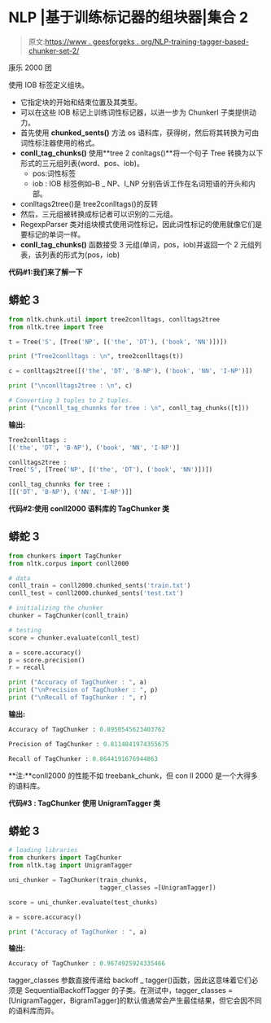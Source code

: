 # NLP |基于训练标记器的组块器|集合 2

> 原文:[https://www . geesforgeks . org/NLP-training-tagger-based-chunker-set-2/](https://www.geeksforgeeks.org/nlp-training-tagger-based-chunker-set-2/)

康乐 2000 团

使用 IOB 标签定义组块。

*   它指定块的开始和结束位置及其类型。
*   可以在这些 IOB 标记上训练词性标记器，以进一步为 ChunkerI 子类提供动力。
*   首先使用 **chunked_sents()** 方法 os 语料库，获得树，然后将其转换为可由词性标注器使用的格式。
*   **conll_tag_chunks()** 使用**tree 2 conltags()**将一个句子 Tree 转换为以下形式的三元组列表(word、pos、iob)。
    *   pos:词性标签
    *   iob : IOB 标签例如–B _ NP、I_NP 分别告诉工作在名词短语的开头和内部。
*   conlltags2tree()是 tree2conlltags()的反转
*   然后，三元组被转换成标记者可以识别的二元组。
*   RegexpParser 类对组块模式使用词性标记，因此词性标记的使用就像它们是要标记的单词一样。
*   **conll_tag_chunks()** 函数接受 3 元组(单词，pos，iob)并返回一个 2 元组列表，该列表的形式为(pos，iob)

**代码#1:我们来了解一下**

## 蟒蛇 3

```py
from nltk.chunk.util import tree2conlltags, conlltags2tree
from nltk.tree import Tree

t = Tree('S', [Tree('NP', [('the', 'DT'), ('book', 'NN')])])

print ("Tree2conlltags : \n", tree2conlltags(t))

c = conlltags2tree([('the', 'DT', 'B-NP'), ('book', 'NN', 'I-NP')])

print ("\nconlltags2tree : \n", c)

# Converting 3 tuples to 2 tuples.
print ("\nconll_tag_chunnks for tree : \n", conll_tag_chunks([t]))
```

**输出:**

```py
Tree2conlltags : 
[('the', 'DT', 'B-NP'), ('book', 'NN', 'I-NP')]

conlltags2tree : 
Tree('S', [Tree('NP', [('the', 'DT'), ('book', 'NN')])])

conll_tag_chunnks for tree : 
[[('DT', 'B-NP'), ('NN', 'I-NP')]]
```

**代码#2:使用 conll2000 语料库的 TagChunker 类**

## 蟒蛇 3

```py
from chunkers import TagChunker
from nltk.corpus import conll2000

# data
conll_train = conll2000.chunked_sents('train.txt')
conll_test = conll2000.chunked_sents('test.txt')

# initializing the chunker
chunker = TagChunker(conll_train)

# testing
score = chunker.evaluate(conll_test)

a = score.accuracy()
p = score.precision()
r = recall

print ("Accuracy of TagChunker : ", a)
print ("\nPrecision of TagChunker : ", p)
print ("\nRecall of TagChunker : ", r)
```

**输出:**

```py
Accuracy of TagChunker : 0.8950545623403762

Precision of TagChunker : 0.8114841974355675

Recall of TagChunker : 0.8644191676944863
```

**注:**conll2000 的性能不如 treebank_chunk，但 con ll 2000 是一个大得多的语料库。

**代码#3 : TagChunker 使用 UnigramTagger 类**

## 蟒蛇 3

```py
# loading libraries
from chunkers import TagChunker
from nltk.tag import UnigramTagger

uni_chunker = TagChunker(train_chunks,
                         tagger_classes =[UnigramTagger])

score = uni_chunker.evaluate(test_chunks)

a = score.accuracy()

print ("Accuracy of TagChunker : ", a)
```

**输出:**

```py
Accuracy of TagChunker : 0.9674925924335466
```

tagger_classes 参数直接传递给 backoff _ tagger()函数，因此这意味着它们必须是 SequentialBackoffTagger 的子类。在测试中，tagger_classes = [UnigramTagger，BigramTagger]的默认值通常会产生最佳结果，但它会因不同的语料库而异。
